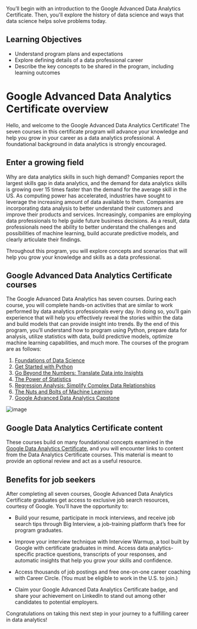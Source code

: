 You’ll begin with an introduction to the Google Advanced Data Analytics Certificate. Then, you'll explore the history of data science and ways that data science helps solve problems today.

## Learning Objectives

* Understand program plans and expectations
* Explore defining details of a data professional career
* Describe the key concepts to be shared in the program, including learning outcomes

# Google Advanced Data Analytics Certificate overview

Hello, and welcome to the Google Advanced Data Analytics Certificate! The seven courses in this certificate program will advance your knowledge and help you grow in your career as a data analytics professional. A foundational background in data analytics is strongly encouraged.

## Enter a growing field

Why are data analytics skills in such high demand? Companies report the largest skills gap in data analytics, and the demand for data analytics skills is growing over 15 times faster than the demand for the average skill in the US. As computing power has accelerated, industries have sought to leverage the increasing amount of data available to them. Companies are incorporating data analysis to better understand their customers and improve their products and services. Increasingly, companies are employing data professionals to help guide future business decisions. As a result, data professionals need the ability to better understand the challenges and possibilities of machine learning, build accurate predictive models, and clearly articulate their findings.

Throughout this program, you will explore concepts and scenarios that will help you grow your knowledge and skills as a data professional.

## Google Advanced Data Analytics Certificate courses

The Google Advanced Data Analytics has seven courses. During each course, you will complete hands-on activities that are similar to work performed by data analytics professionals every day. In doing so, you’ll gain experience that will help you effectively reveal the stories within the data and build models that can provide insight into trends. By the end of this program, you’ll understand how to program using Python, prepare data for analysis, utilize statistics with data, build predictive models, optimize machine learning capabilities, and much more. The courses of the program are as follows:

1. [Foundations of Data Science](https://www.coursera.org/learn/foundations-of-data-science/home/week/1)
2. [Get Started with Python](https://www.coursera.org/learn/get-started-with-python/home/week/1)
3. [Go Beyond the Numbers: Translate Data into Insights](https://www.coursera.org/learn/go-beyond-the-numbers-translate-data-into-insight/home/week/1)
4. [The Power of Statistics](https://www.coursera.org/learn/the-power-of-statistics/home/week/1)
5. [Regression Analysis: Simplify Complex Data Relationships](https://www.coursera.org/learn/regression-analysis-simplify-complex-data-relationships/home/week/1)
6. [The Nuts and Bolts of Machine Learning](https://www.coursera.org/learn/the-nuts-and-bolts-of-machine-learning/home/week/1)
7. [Google Advanced Data Analytics Capstone](https://www.coursera.org/learn/google-advanced-data-analytics-capstone/home/week/1)
 
![image](https://github.com/artempohribnyi/Google-Advanced-Data-Analytics-Certificate/assets/113499718/cec917a2-8fa9-4046-88a4-05f13e82b9e4)

## Google Data Analytics Certificate content

These courses build on many foundational concepts examined in the [Google Data Analytics Certificate](https://www.coursera.org/professional-certificates/google-data-analytics?utm_source=google&utm_medium=institutions&utm_campaign=gwgsite-gDigital-paidha-sem-bk-data-exa-glp-br-null&_ga=2.122602571.1926911371.1663777781-1123481676.1663777781), and you will encounter links to content from the Data Analytics Certificate courses. This material is meant to provide an optional review and act as a useful resource. 

## Benefits for job seekers

After completing all seven courses, Google Advanced Data Analytics Certificate graduates get access to exclusive job search resources, courtesy of Google. You’ll have the opportunity to:

* Build your resume, participate in mock interviews, and receive job search tips through Big Interview, a job-training platform that’s free for program graduates.

* Improve your interview technique with Interview Warmup, a tool built by Google with certificate graduates in mind. Access data analytics-specific practice questions, transcripts of your responses, and automatic insights that help you grow your skills and confidence.

* Access thousands of job postings and free one-on-one career coaching with Career Circle. (You must be eligible to work in the U.S. to join.)

* Claim your Google Advanced Data Analytics Certificate badge, and share your achievement on LinkedIn to stand out among other candidates to potential employers. 

Congratulations on taking this next step in your journey to a fulfilling career in data analytics!


